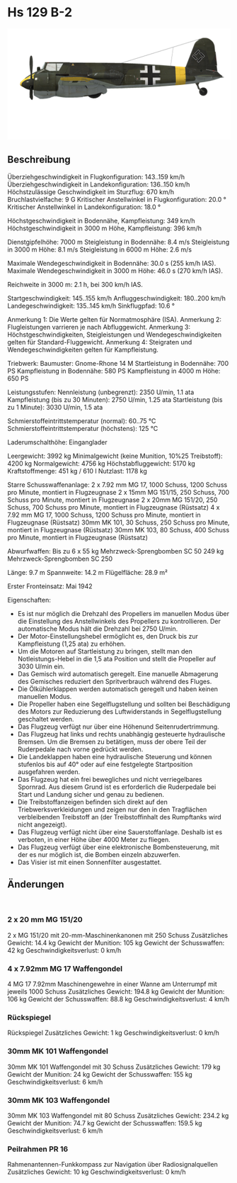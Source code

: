 # Hs 129 B-2

![hs129b2](../images/hs129b2.png)

## Beschreibung

Überziehgeschwindigkeit in Flugkonfiguration: 143..159 km/h
Überziehgeschwindigkeit in Landekonfiguration: 136..150 km/h
Höchstzulässige Geschwindigkeit im Sturzflug: 670 km/h
Bruchlastvielfache: 9 G
Kritischer Anstellwinkel in Flugkonfiguration: 20.0 °
Kritischer Anstellwinkel in Landekonfiguration: 18.0 °

Höchstgeschwindigkeit in Bodennähe, Kampfleistung: 349 km/h
Höchstgeschwindigkeit in 3000 m Höhe, Kampfleistung: 396 km/h

Dienstgipfelhöhe: 7000 m
Steigleistung in Bodennähe: 8.4 m/s
Steigleistung in 3000 m Höhe: 8.1 m/s
Steigleistung in 6000 m Höhe: 2.6 m/s

Maximale Wendegeschwindigkeit in Bodennähe: 30.0 s (255 km/h IAS).
Maximale Wendegeschwindigkeit in 3000 m Höhe: 46.0 s (270 km/h IAS).

Reichweite in 3000 m: 2.1 h, bei 300 km/h IAS.

Startgeschwindigkeit: 145..155 km/h
Anfluggeschwindigkeit: 180..200 km/h
Landegeschwindigkeit: 135..145 km/h
Sinkflugpfad: 10.6 °

Anmerkung 1: Die Werte gelten für Normatmosphäre (ISA).
Anmerkung 2: Flugleistungen varrieren je nach Abfluggewicht.
Anmerkung 3: Höchstgeschwindigkeiten, Steigleistungen und Wendegeschwindigkeiten gelten für Standard-Fluggewicht.
Anmerkung 4: Steigraten und Wendegeschwindigkeiten gelten für Kampfleistung.

Triebwerk:
Baumuster: Gnome-Rhone 14 M
Startleistung in Bodennähe: 700 PS
Kampfleistung in Bodennähe: 580 PS
Kampfleistung in 4000 m Höhe: 650 PS

Leistungsstufen:
Nennleistung (unbegrenzt): 2350 U/min, 1.1 ata
Kampfleistung (bis zu 30 Minuten): 2750 U/min, 1.25 ata
Startleistung (bis zu 1 Minute): 3030 U/min, 1.5 ata

Schmierstoffeintrittstemperatur (normal): 60..75 °C
Schmierstoffeintrittstemperatur (höchstens): 125 °C

Laderumschalthöhe: Einganglader 

Leergewicht: 3992 kg
Minimalgewicht (keine Munition, 10%25 Treibstoff): 4200 kg
Normalgewicht: 4756 kg
Höchstabfluggewicht: 5170 kg
Kraftstoffmenge: 451 kg / 610 l
Nutzlast: 1178 kg

Starre Schusswaffenanlage:
2 x 7.92 mm MG 17, 1000 Schuss, 1200 Schuss pro Minute, montiert in Flugzeugnase
2 x 15mm MG 151/15, 250 Schuss, 700 Schuss pro Minute, montiert in Flugzeugnase
2 x 20mm MG 151/20, 250 Schuss, 700 Schuss pro Minute, montiert in Flugzeugnase (Rüstsatz)
4 x 7.92 mm MG 17, 1000 Schuss, 1200 Schuss pro Minute, montiert in Flugzeugnase (Rüstsatz)
30mm MK 101, 30 Schuss, 250 Schuss pro Minute, montiert in Flugzeugnase (Rüstsatz)
30mm MK 103, 80 Schuss, 400 Schuss pro Minute, montiert in Flugzeugnase (Rüstsatz)

Abwurfwaffen:
Bis zu 6 x 55 kg Mehrzweck-Sprengbomben SC 50
249 kg Mehrzweck-Sprengbomben SC 250

Länge: 9.7 m
Spannweite: 14.2 m
Flügelfläche: 28.9 m²

Erster Fronteinsatz: Mai 1942

Eigenschaften:
- Es ist nur möglich die Drehzahl des Propellers im manuellen Modus über die Einstellung des Anstellwinkels des Propellers zu kontrollieren. Der automatische Modus hält die Drehzahl bei 2750 U/min.
- Der Motor-Einstellungshebel ermöglicht es, den Druck bis zur Kampfleistung (1,25 ata) zu erhöhen.
- Um die Motoren auf Startleistung zu bringen, stellt man den Notleistungs-Hebel in die 1,5 ata Position und stellt die Propeller auf 3030 U/min ein.
- Das Gemisch wird automatisch geregelt. Eine manuelle Abmagerung des Gemisches reduziert den Spritverbrauch während des Fluges.
- Die Ölkühlerklappen werden automatisch geregelt und haben keinen manuellen Modus.
- Die Propeller haben eine Segelflugstellung und sollten bei Beschädigung des Motors zur Reduzierung des Luftwiderstands in Segelflugstellung geschaltet werden.
- Das Flugzeug verfügt nur über eine Höhenund Seitenrudertrimmung.
- Das Flugzeug hat links und rechts unabhängig gesteuerte hydraulische Bremsen. Um die Bremsen zu betätigen, muss der obere Teil der Ruderpedale nach vorne gedrückt werden.
- Die Landeklappen haben eine hydraulische Steuerung und können stufenlos bis auf 40° oder auf eine festgelegte Startposition ausgefahren werden.
- Das Flugzeug hat ein frei bewegliches und nicht verriegelbares Spornrad. Aus diesem Grund ist es erforderlich die Ruderpedale bei Start und Landung sicher und genau zu bedienen.
- Die Treibstoffanzeigen befinden sich direkt auf den Triebwerksverkleidungen und zeigen nur den in den Tragflächen verbleibenden Treibstoff an (der Treibstoffinhalt des Rumpftanks wird nicht angezeigt). 
- Das Flugzeug verfügt nicht über eine Sauerstoffanlage. Deshalb ist es verboten, in einer Höhe über 4000 Meter zu fliegen.
- Das Flugzeug verfügt über eine elektronische Bombensteuerung, mit der es nur möglich ist, die Bomben einzeln abzuwerfen.
- Das Visier ist mit einen Sonnenfilter ausgestattet.


## Änderungen
﻿

### 2 x 20 mm MG 151/20

2 x MG 151/20 mit 20-mm-Maschinenkanonen mit 250 Schuss
Zusätzliches Gewicht: 14.4 kg
Gewicht der Munition: 105 kg
Gewicht der Schusswaffen: 42 kg
Geschwindigkeitsverlust: 0 km/h﻿

### 4 x 7.92mm MG 17 Waffengondel

4 MG 17 7.92mm Maschinengewehre in einer Wanne am Unterrumpf mit jeweils 1000 Schuss
Zusätzliches Gewicht: 194.8 kg
Gewicht der Munition: 106 kg
Gewicht der Schusswaffen: 88.8 kg
Geschwindigkeitsverlust: 4 km/h﻿

### Rückspiegel

Rückspiegel
Zusätzliches Gewicht: 1 kg
Geschwindigkeitsverlust: 0 km/h﻿


### 30mm MK 101 Waffengondel

30mm MK 101 Waffengondel mit 30 Schuss
Zusätzliches Gewicht: 179 kg
Gewicht der Munition: 24 kg
Gewicht der Schusswaffen: 155 kg
Geschwindigkeitsverlust: 6 km/h﻿

### 30mm MK 103 Waffengondel

30mm MK 103 Waffengondel mit 80 Schuss
Zusätzliches Gewicht: 234.2 kg
Gewicht der Munition: 74.7 kg
Gewicht der Schusswaffen: 159.5 kg
Geschwindigkeitsverlust: 6 km/h﻿


### Peilrahmen PR 16

Rahmenantennen-Funkkompass zur Navigation über Radiosignalquellen
Zusätzliches Gewicht: 10 kg
Geschwindigkeitsverlust: 0 km/h